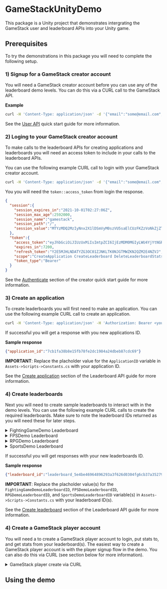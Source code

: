 # GameStackUnityDemo
This package is a Unity project that demonstrates intergrating the GameStack user and leaderboard APIs into your Unity game.

## Prerequisites
To try the demonstrations in this package you will need to complete the following setup.

### 1) Signup for a GameStack creator account
You will need a GameStack creator account before you can use any of the leaderboard demo levels. You can do this via a CURL call to the GameStack API.

**Example**
```sh
curl -H 'Content-Type: application/json' -d '{"email":"some@email.com","first_name":"ContactsFirstName","last_name":"ContactsLastName","organization":"ContactsOrganizationName","password":"test"}' http://localhost:8070/signup
```

See the [User API](https://github.com/GameStackTech/GameStackDocs/blob/main/docs/UserAPIs.md#creator-quick-start) quick start guide for more information.

### 2) Loging to your GameStack creator account
To make calls to the leaderboard APIs for creating applications and leaderboards you will need an access token to include in your calls to the leaderboard APIs.

You can use the following example CURL call to login with your GameStack creator account.

```sh
curl -H 'Content-Type: application/json' -d '{"email":"some@email.com","password":"test"}' http://localhost:8070/login
```

You you will need the `token::access_token` from login the response.

```json
{
  "session":{
    "session_expires_in":"2021-10-01T02:27:06Z",
    "session_max_age":2592000,
    "session_name":"gamestack",
    "session_path":"/",
    "session_value":"MTYzMDQ2MzIyNnx2X1lDSmVyM0szVU5saElCUzFKZzVoNkZjZTA2ZEgxWDlKUVFMbWFMMWpiajB4MVVIOTMybFFlOWN1bVhWcmlkdmJ0R1I3NjNiVmRfdUpZSHFnQU1CTWFQMFl0dlZQbGZzeUplcUhuMHdRVi1nM3BGYU9NWURtVExiTWliZ2JFbXBLQ3FMSXU1MXhuX1I5Y3BzVHc9fHffj5Wg6ZpjMQvMLjIoyupf8tCNhuMEJAsb7dC6bCmP"
  },
  "token":{
    "access_token":"eyJhbGciOiJIUzUxMiIsImtpZCI6IjEzMDM0MGIyLWU4YjYtNGRlOC05MzE2LTE2ZjFlN2Q1ZTIzZiIsInR5cCI6IkpXVCJ9.eyJhdWQiOiIzMjM3NjA0M2QzMDVjZWMyYTQyZTY3YThlNjNmMjM3YyIsImV4cCI6MTYzMDQ3MDQyNiwic3ViIjoiYTZhZTAzYzUtN2JiYy00NDE2LTljOTMtZWVmYWNjNGU0OGE5In0.ojn7eFv2A5F7dOGSvYbQr-rh3TknZkjtI8RfQ1mDd3tTPUlGiq-TTcweZ6ZPHZ_uwvfZ3sOaXWcGiGpfRoi7lA",
    "expires_in":7200,
    "refresh_token":"Y2E5MJHLNDATYZG3OC01ZJNKLTK0NJGTMWZKN2QZM2E4NZVJ",
    "scope":"CreateApplication CreateLeaderboard DeleteLeaderboardStats PutLeaderboardStats UpdateApplicationState UpdateLeaderboardState UpdateUserState",
    "token_type":"Bearer"
  }
}
```

See the [Authenticate](https://github.com/GameStackTech/GameStackDocs/blob/main/docs/UserAPIs.md#authenticate) section of the creator quick start guide for more information.

### 3) Create an application
To create leaderboards you will first need to make an application. You can use the following example CURL call to create an application.

```sh
curl -H 'Content-Type: application/json' -H 'Authorization: Bearer <your_access_token>' -d '{"name":"DemoGame"}' http://localhost:8080/app
```

If successful you will get a response with you new applications ID.

**Sample response**
```json
{"application_id":"7cb1fa38b8e15fb78fe2dc1984a24dbeb87cdc69"}
```

**IMPORTANT**: Replace the placholder value for the `ApplicationID` variable in `Assets->Scripts->Constants.cs` with your application ID.

See the [Create application](https://github.com/GameStackTech/GameStackDocs/blob/main/docs/LeaderboardAPIs.md#create-application) section of the Leaderboard API guide for more information.

### 4) Create leaderboards
Next you will need to create sample leaderboards to interact with in the demo levels. You can use the following example CURL calls to create the required leaderboards. Make sure to note the leaderboard IDs returned as you will need these for later steps.

<details>
  <summary>FightingGameDemo Leaderboard</summary>
  <p>

    ```sh
    curl -H 'Content-Type: application/json' -H 'Authorization: Bearer <your_access_token>' -d '{"name":"FightingGameDemo","dimensions":{"wins":{"data":{"type":"INT"}},"losses":{"data":{"type":"INT"}},"hitPecentage":{"data":{"type":"FLOAT"}},"mode":{"data":{"type":"STRING"}}}}' http://localhost:8080/app/<your_applciation_id>/leaderboard
    ```

  </p>
</details>

<details>
  <summary>FPSDemo Leaderboard</summary>
  <p>

    ```sh
    curl -H 'Content-Type: application/json' -H 'Authorization: Bearer <your_access_token>' -d '{"name":"FPSDemo","dimensions":{"kills":{"data":{"type":"INT"}},"deaths":{"data":{"type":"INT"}},"accuracy":{"data":{"type":"FLOAT"}},"level":{"data":{"type":"STRING"}}}}' http://localhost:8080/app/<your_applciation_id>/leaderboard
    ```

  </p>
</details>

<details>
  <summary>RPGDemo Leaderboard</summary>
  <p>

    ```sh
    curl -H 'Content-Type: application/json' -H 'Authorization: Bearer <your_access_token>' -d '{"name":"RPGDemo","dimensions":{"enemiesKilled":{"data":{"type":"INT"}},"spellsCast":{"data":{"type":"INT"}},"averageDPS":{"data":{"type":"FLOAT"}},"dungeon":{"data":{"type":"STRING"}}}}' http://localhost:8080/app/<your_applciation_id>/leaderboard
    ```

  </p>
</details>

<details>
  <summary>SportsDemo Leaderboard</summary>
  <p>

    ```sh
    curl -H 'Content-Type: application/json' -H 'Authorization: Bearer <your_access_token>' -d '{"name":"SportsDemo","dimensions":{"wins":{"data":{"type":"INT"}},"losses":{"data":{"type":"INT"}},"rushYards":{"data":{"type":"INT"}},"passYards":{"data":{"type":"INT"}},"completionPercentage":{"data":{"type":"FLOAT"}},"mode":{"data":{"type":"STRING"}}}}' http://localhost:8080/app/<your_applciation_id>/leaderboard
    ```

  </p>
</details>

If successful you will get responses with your new leaderboards ID.

**Sample response**
```json
{"leaderboard_id":"leaderboard_5e4be46964896293a3f626d0304fg6cb37a35279"}
```

**IMPORTANT**: Replace the placholder value(s) for the `FightingGameDemoLeaderboardID`, `FPSDemoLeaderboardID`, `RPGDemoLeaderboardID`, and `SportsDemoLeaderboardID` variable(s) in `Assets->Scripts->Constants.cs` with your leaderboard ID(s).

See the [Create leaderboard](https://github.com/GameStackTech/GameStackDocs/blob/main/docs/LeaderboardAPIs.md#create-leaderboard) section of the Leaderboard API guide for more information.

### 4) Create a GameStack player account
You will need a to create a GameStack player account to login, put stats to, and get stats from your leaderboard(s). The easiest way to create a GameStack player account is with the player signup flow in the demo. You can also do this via CURL (see section below for more information).

<details>
  <summary>GameStack player create via CURL</summary>
  <p>

    You can use the following CURL command to create a GameStack player account.

    ```sh
    curl -H 'Content-Type: application/json' -d '{"username":"some_username","email":"some@email.com","name":"Some User","password":"test"}' http://localhost:8070/players/signup
    ```

  </p>
</details>

## Using the demo